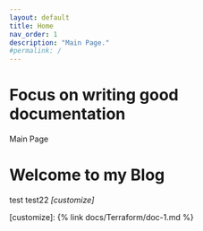 ```yaml
---
layout: default
title: Home
nav_order: 1
description: "Main Page."
#permalink: /
---
```


# Focus on writing good documentation

Main Page
<h1>Welcome to my Blog</h1>

test
test22
*[customize]*


[customize]: {% link docs/Terraform/doc-1.md %}